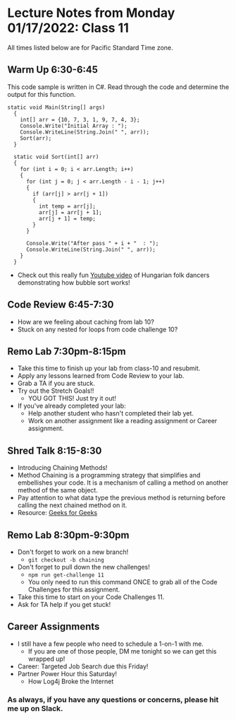 # Lecture Notes from Monday 01/17/2022: Class 11
All times listed below are for Pacific Standard Time zone.

## Warm Up 6:30-6:45
This code sample is written in C#. Read through the code and determine the output for this function.

```
static void Main(String[] args)
  {
    int[] arr = {10, 7, 3, 1, 9, 7, 4, 3};
    Console.Write("Initial Array : ");
    Console.WriteLine(String.Join(" ", arr));
    Sort(arr);
  }

  static void Sort(int[] arr)
  {
    for (int i = 0; i < arr.Length; i++)
    {
      for (int j = 0; j < arr.Length - i - 1; j++)
      {
        if (arr[j] > arr[j + 1])
        {
          int temp = arr[j];
          arr[j] = arr[j + 1];
          arr[j + 1] = temp;
        }
      }

      Console.Write("After pass " + i + "  : ");
      Console.WriteLine(String.Join(" ", arr));
    }
  }
```
- Check out this really fun [Youtube video](https://www.youtube.com/watch?v=Iv3vgjM8Pv4&ab_channel=kamalyassin) of Hungarian folk dancers demonstrating how bubble sort works! 

## Code Review 6:45-7:30
- How are we feeling about caching from lab 10?
- Stuck on any nested for loops from code challenge 10?


## Remo Lab 7:30pm-8:15pm
- Take this time to finish up your lab from class-10 and resubmit.
- Apply any lessons learned from Code Review to your lab.
- Grab a TA if you are stuck.
- Try out the Stretch Goals!!
  - YOU GOT THIS! Just try it out!
- If you've already completed your lab:
  - Help another student who hasn't completed their lab yet.
  - Work on another assignment like a reading assignment or Career assignment.


## Shred Talk 8:15-8:30
- Introducing Chaining Methods!
- Method Chaining is a programming strategy that simplifies and embellishes your code. It is a mechanism of calling a method on another method of the same object.
- Pay attention to what data type the previous method is returning before calling the next chained method on it.
- Resource: [Geeks for Geeks](https://www.geeksforgeeks.org/method-chaining-in-javascript/#:~:text=Method%20Chaining%20is%20a%20programming,in%20which%20it%20is%20called.&text=And%20this%20would%20help%20in,method%20of%20the%20same%20object.)


## Remo Lab 8:30pm-9:30pm
- Don't forget to work on a new branch!
  - `git checkout -b chaining`
- Don't forget to pull down the new challenges!
  - `npm run get-challenge 11`
  - You only need to run this command ONCE to grab all of the Code Challenges for this assignment.
- Take this time to start on your Code Challenges 11.
- Ask for TA help if you get stuck!


## Career Assignments
- I still have a few people who need to schedule a 1-on-1 with me.
  - If you are one of those people, DM me tonight so we can get this wrapped up!
- Career: Targeted Job Search due this Friday!
- Partner Power Hour this Saturday!
  - How Log4j Broke the Internet


### As always, if you have any questions or concerns, please hit me up on Slack.
